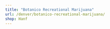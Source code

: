 ```yaml
---
title: "Botanico Recreational Marijuana"
url: /denver/botanico-recreational-marijuana/
shop: Hanf
---
```

